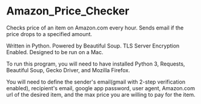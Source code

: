 # Amazon_Price_Checker
Checks price of an item on Amazon.com every hour. Sends email if the price drops to a specified amount. 

Written in Python. Powered by Beautiful Soup. TLS Server Encryption Enabled. Designed to be run on a Mac.

To run this program, you will need to have installed Python 3, Requests, Beautiful Soup, Gecko Driver, and Mozilla Firefox.

You will need to define the sender's email(gmail with 2-step verification enabled), recipient's email, google app password, user agent, Amazon.com url of the desired item, and the max price you are willing to pay for the item.
